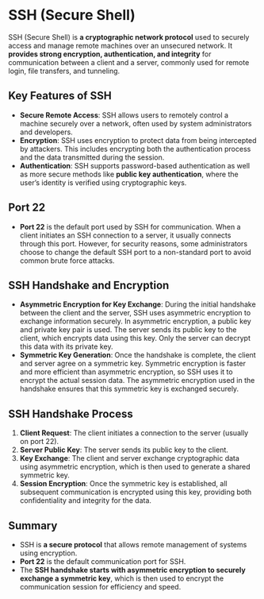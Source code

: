 <br>

# SSH (Secure Shell)
SSH (Secure Shell) is **a cryptographic network protocol** used to securely access and manage remote machines over an unsecured network. It **provides strong encryption, authentication, and integrity** for communication between a client and a server, commonly used for remote login, file transfers, and tunneling.

## Key Features of SSH
  - **Secure Remote Access**: SSH allows users to remotely control a machine securely over a network, often used by system administrators and developers.
  - **Encryption**: SSH uses encryption to protect data from being intercepted by attackers. This includes encrypting both the authentication process and the data transmitted during the session.
  - **Authentication**: SSH supports password-based authentication as well as more secure methods like **public key authentication**, where the user’s identity is verified using cryptographic keys.

## Port 22
  - **Port 22** is the default port used by SSH for communication. When a client initiates an SSH connection to a server, it usually connects through this port. However, for security reasons, some administrators choose to change the default SSH port to a non-standard port to avoid common brute force attacks.

## SSH Handshake and Encryption
  - **Asymmetric Encryption for Key Exchange**: During the initial handshake between the client and the server, SSH uses asymmetric encryption to exchange information securely. In asymmetric encryption, a public key and private key pair is used. The server sends its public key to the client, which encrypts data using this key. Only the server can decrypt this data with its private key.
  - **Symmetric Key Generation**: Once the handshake is complete, the client and server agree on a symmetric key. Symmetric encryption is faster and more efficient than asymmetric encryption, so SSH uses it to encrypt the actual session data. The asymmetric encryption used in the handshake ensures that this symmetric key is exchanged securely.

## SSH Handshake Process
1. **Client Request**: The client initiates a connection to the server (usually on port 22).
2. **Server Public Key**: The server sends its public key to the client.
3. **Key Exchange**: The client and server exchange cryptographic data using asymmetric encryption, which is then used to generate a shared symmetric key.
4. **Session Encryption**: Once the symmetric key is established, all subsequent communication is encrypted using this key, providing both confidentiality and integrity for the data.

## Summary
  - SSH is **a secure protocol** that allows remote management of systems using encryption.
  - **Port 22** is the default communication port for SSH.
  - The **SSH handshake starts with asymmetric encryption to securely exchange a symmetric key**, which is then used to encrypt the communication session for efficiency and speed.  
<br>